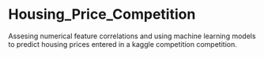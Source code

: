 # Housing_Price_Competition

Assesing numerical feature correlations and using machine learning models to predict housing prices entered in a kaggle competition competition.
